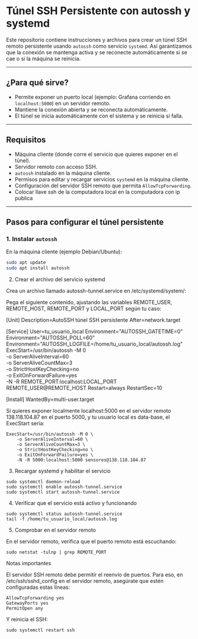 # Túnel SSH Persistente con autossh y systemd

Este repositorio contiene instrucciones y archivos para crear un túnel SSH remoto persistente usando `autossh` como servicio `systemd`. Así garantizamos que la conexión se mantenga activa y se reconecte automáticamente si se cae o si la máquina se reinicia.

---

## ¿Para qué sirve?

- Permite exponer un puerto local (ejemplo: Grafana corriendo en `localhost:5000`) en un servidor remoto.
- Mantiene la conexión abierta y se reconecta automáticamente.
- El túnel se inicia automáticamente con el sistema y se reinicia si falla.

---

## Requisitos

- Máquina cliente (donde corre el servicio que quieres exponer en el túnel).
- Servidor remoto con acceso SSH.
- `autossh` instalado en la máquina cliente.
- Permisos para editar y recargar servicios `systemd` en la máquina cliente.
- Configuración del servidor SSH remoto que permita `AllowTcpForwarding`.
- Colocar llave ssh de la computadora local en la computadora con ip publica
---

## Pasos para configurar el túnel persistente

### 1. Instalar `autossh`

En la máquina cliente (ejemplo Debian/Ubuntu):

```bash
sudo apt update
sudo apt install autossh
```
2. Crear el archivo del servicio systemd

Crea un archivo llamado autossh-tunnel.service en /etc/systemd/system/:

Pega el siguiente contenido, ajustando las variables REMOTE_USER, REMOTE_HOST, REMOTE_PORT y LOCAL_PORT según tu caso:

[Unit]
Description=AutoSSH túnel SSH persistente
After=network.target

[Service]
User=tu_usuario_local
Environment="AUTOSSH_GATETIME=0"
Environment="AUTOSSH_POLL=60"
Environment="AUTOSSH_LOGFILE=/home/tu_usuario_local/autossh.log"
ExecStart=/usr/bin/autossh -M 0 \
    -o ServerAliveInterval=60 \
    -o ServerAliveCountMax=3 \
    -o StrictHostKeyChecking=no \
    -o ExitOnForwardFailure=yes \
    -N -R REMOTE_PORT:localhost:LOCAL_PORT REMOTE_USER@REMOTE_HOST
Restart=always
RestartSec=10

[Install]
WantedBy=multi-user.target

Si quieres exponer localmente localhost:5000 en el servidor remoto 138.118.104.87 en el puerto 5000, y tu usuario local es data-base, el ExecStart sería:
```
ExecStart=/usr/bin/autossh -M 0 \
    -o ServerAliveInterval=60 \
    -o ServerAliveCountMax=3 \
    -o StrictHostKeyChecking=no \
    -o ExitOnForwardFailure=yes \
    -N -R 5000:localhost:5000 sensores@138.118.104.87
```
3. Recargar systemd y habilitar el servicio

```
sudo systemctl daemon-reload
sudo systemctl enable autossh-tunnel.service
sudo systemctl start autossh-tunnel.service
```
4. Verificar que el servicio está activo y funcionando
```
sudo systemctl status autossh-tunnel.service
tail -f /home/tu_usuario_local/autossh.log
```
5. Comprobar en el servidor remoto

En el servidor remoto, verifica que el puerto remoto está escuchando:
```
sudo netstat -tulnp | grep REMOTE_PORT
```
Notas importantes

El servidor SSH remoto debe permitir el reenvío de puertos. Para eso, en /etc/ssh/sshd_config en el servidor remoto, asegúrate que estén configuradas estas líneas:
```
AllowTcpForwarding yes
GatewayPorts yes
PermitOpen any
```
Y reinicia el SSH:
```
sudo systemctl restart ssh
```
